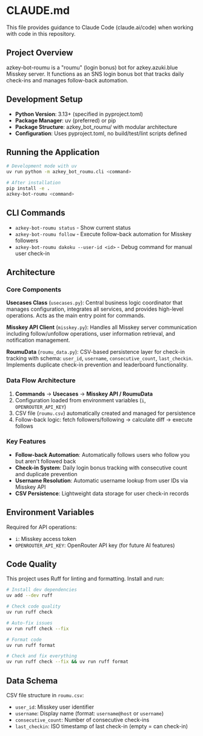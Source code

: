 # CLAUDE.md

This file provides guidance to Claude Code (claude.ai/code) when working with code in this repository.

## Project Overview

azkey-bot-roumu is a "roumu" (login bonus) bot for azkey.azuki.blue Misskey server. It functions as an SNS login bonus bot that tracks daily check-ins and manages follow-back automation.

## Development Setup

- **Python Version**: 3.13+ (specified in pyproject.toml)
- **Package Manager**: uv (preferred) or pip
- **Package Structure**: azkey_bot_roumu/ with modular architecture
- **Configuration**: Uses pyproject.toml, no build/test/lint scripts defined

## Running the Application

```bash
# Development mode with uv
uv run python -m azkey_bot_roumu.cli <command>

# After installation
pip install -e .
azkey-bot-roumu <command>
```

## CLI Commands

- `azkey-bot-roumu status` - Show current status
- `azkey-bot-roumu follow` - Execute follow-back automation for Misskey followers
- `azkey-bot-roumu dakoku --user-id <id>` - Debug command for manual user check-in

## Architecture

### Core Components

**Usecases Class** (`usecases.py`): Central business logic coordinator that manages configuration, integrates all services, and provides high-level operations. Acts as the main entry point for commands.

**Misskey API Client** (`misskey.py`): Handles all Misskey server communication including follow/unfollow operations, user information retrieval, and notification management.

**RoumuData** (`roumu_data.py`): CSV-based persistence layer for check-in tracking with schema: `user_id`, `username`, `consecutive_count`, `last_checkin`. Implements duplicate check-in prevention and leaderboard functionality.

### Data Flow Architecture

1. **Commands** → **Usecases** → **Misskey API / RoumuData**
2. Configuration loaded from environment variables (`i`, `OPENROUTER_API_KEY`)
3. CSV file (`roumu.csv`) automatically created and managed for persistence
4. Follow-back logic: fetch followers/following → calculate diff → execute follows

### Key Features

- **Follow-back Automation**: Automatically follows users who follow you but aren't followed back
- **Check-in System**: Daily login bonus tracking with consecutive count and duplicate prevention
- **Username Resolution**: Automatic username lookup from user IDs via Misskey API
- **CSV Persistence**: Lightweight data storage for user check-in records

## Environment Variables

Required for API operations:
- `i`: Misskey access token
- `OPENROUTER_API_KEY`: OpenRouter API key (for future AI features)

## Code Quality

This project uses Ruff for linting and formatting. Install and run:

```bash
# Install dev dependencies
uv add --dev ruff

# Check code quality
uv run ruff check

# Auto-fix issues
uv run ruff check --fix

# Format code
uv run ruff format

# Check and fix everything
uv run ruff check --fix && uv run ruff format
```

## Data Schema

CSV file structure in `roumu.csv`:
- `user_id`: Misskey user identifier
- `username`: Display name (format: `username@host` or `username`)
- `consecutive_count`: Number of consecutive check-ins
- `last_checkin`: ISO timestamp of last check-in (empty = can check-in)